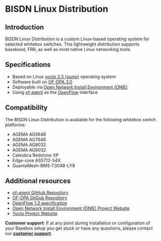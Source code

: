 # BISDN Linux Distribution
## Introduction
BISDN Linux Distribution is a custom Linux-based operating
system for selected whitebox switches. This lightweight
distribution supports baseboxd, FRR, as well as most native
Linux networking tools.

## Specifications
* Based on Linux [yocto 2.5 (sumo)][yocto] operating system
* Software built on [OF-DPA 3.0][ofdpa]
* Deployable via [Open Network Install Environment (ONIE)][onie]
* Using [of-agent][ofa] as the [OpenFlow][of] interface

## Compatibility
The BISDN Linux Distribution is available for the following whitebox switch platforms:
* AGEMA AG5648
* AGEMA AG7648
* AGEMA AG8032
* AGEMA AG9032
* Celestica Redstone XP
* Edge-core AS5712-54X
* QuantaMesh-BMS-T3048-LY8

## Additional resources
* [of-agent GitHub Repository][ofa]
* [OF-DPA GitGub Repository][ofdpa]
* [OpenFlow 1.3 specification][of]
* [Open Network Install Environment (ONIE) Project Website][onie]
* [Yocto Project Website][yocto]

**Customer support**: If at any point during installation or configuration of your Basebox setup you get stuck or have any questions, please contact our **[customer support](../customer_support.html#customer_support)**.

[onie]: http://onie.org/ (Open Network Install Environment)
[yocto]: https://www.yoctoproject.org/software-overview/downloads/ (Yocto project website)
[ofa]: https://github.com/Broadcom-Switch/of-dpa/tree/master/src/ofagent (of-agent GitHub repository)
[of]: https://www.opennetworking.org/images/stories/downloads/sdn-resources/onf-specifications/openflow/openflow-switch-v1.3.5.pdf (OpenFlow v1.3 specification pdf)
[ofdpa]: https://github.com/Broadcom-Switch/of-dpa (OF-DPA GitHub repository)
